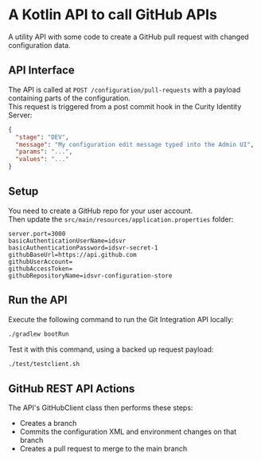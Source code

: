# A Kotlin API to call GitHub APIs

A utility API with some code to create a GitHub pull request with changed configuration data.

## API Interface

The API is called at `POST /configuration/pull-requests` with a payload containing parts of the configuration.\
This request is triggered from a post commit hook in the Curity Identity Server:

```json
{
  "stage": "DEV",
  "message": "My configuration edit message typed into the Admin UI",
  "params": "...",
  "values": "..."
}
```

## Setup

You need to create a GitHub repo for your user account.\
Then update the `src/main/resources/application.properties` folder:

```text
server.port=3000
basicAuthenticationUserName=idsvr
basicAuthenticationPassword=idsvr-secret-1
githubBaseUrl=https://api.github.com
githubUserAccount=
githubAccessToken=
githubRepositoryName=idsvr-configuration-store
```

## Run the API

Execute the following command to run the Git Integration API locally:

```bash
./gradlew bootRun
```

Test it with this command, using a backed up request payload:

```bash
./test/testclient.sh
```

## GitHub REST API Actions

The API's GitHubClient class then performs these steps:

- Creates a branch
- Commits the configuration XML and environment changes on that branch
- Creates a pull request to merge to the main branch
